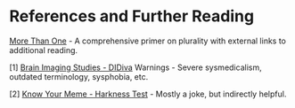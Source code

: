 # References and Further Reading

[More Than One](https://morethanone.info/) - A comprehensive primer on plurality with external links to additional reading.

[1] [Brain Imaging Studies - DIDiva](http://didiva.com/about-did/fmri-studies/) Warnings - Severe sysmedicalism, outdated terminology, sysphobia, etc.

[2] [Know Your Meme - Harkness Test](https://knowyourmeme.com/memes/harkness-test) - Mostly a joke, but indirectly helpful.
